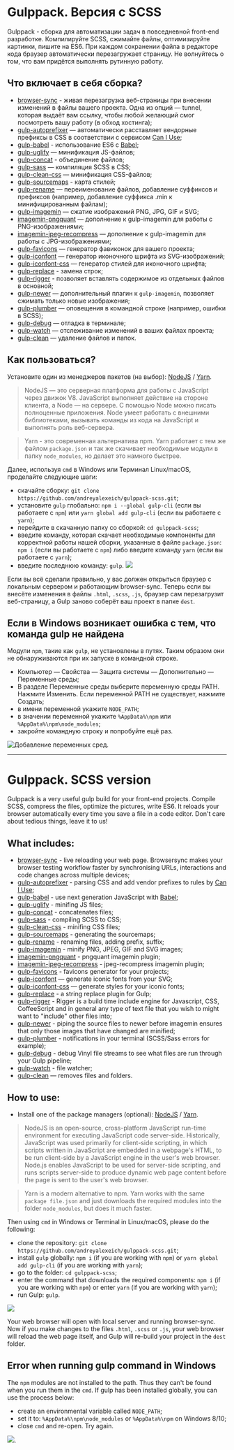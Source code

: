 # Gulppack. Версия с SCSS
Gulppack - сборка для автоматизации задач в повседневной front-end разработке. Компилируйте SCSS, сжимайте файлы, оптимизируйте картинки, пишите на ES6. При  каждом сохранении файла в редакторе кода браузер автоматически перезагружает страницу. Не волнуйтесь о том, что вам придётся выполнять рутинную работу.

## Что включает в себя сборка?
* [browser-sync](https://browsersync.io/docs/gulp) - живая перезагрузка веб-страницы при внесении изменений в файлы вашего проекта. Одна из опций — tunnel, которая выдаёт вам ссылку, чтобы любой желающий смог посмотреть вашу работу (в обход хостинга);
* [gulp-autoprefixer](https://www.npmjs.com/package/gulp-autoprefixer) — автоматически расставляет вендорные префиксы в CSS в соответствии с сервисом [Can I Use](https://caniuse.com/);
* [gulp-babel](https://www.npmjs.com/package/gulp-babel) - использование ES6 с [Babel](https://babeljs.io/);
* [gulp-uglify](https://www.npmjs.com/package/gulp-uglify) — минификация JS-файлов;
* [gulp-concat](https://www.npmjs.com/package/gulp-concat) - объединение файлов;
* [gulp-sass](https://www.npmjs.com/package/gulp-sass) — компиляция SCSS в CSS;
* [gulp-clean-css](https://www.npmjs.com/package/gulp-clean-css) — минификация CSS-файлов;
* [gulp-sourcemaps](https://www.npmjs.com/package/gulp-sourcemaps) - карта стилей;
* [gulp-rename](https://www.npmjs.com/package/gulp-rename) — переименование файлов, добавление суффиксов и префиксов (например, добавление суффикса .min к минифицированным файлам);
* [gulp-imagemin](https://www.npmjs.com/package/gulp-imagemin) — сжатие изображений PNG, JPG, GIF и SVG;
* [imagemin-pngquant](https://www.npmjs.com/package/imagemin-pngquant) — дополнение к gulp-imagemin для работы с PNG-изображениями;
* [imagemin-jpeg-recompress](https://www.npmjs.com/package/imagemin-jpeg-recompress) — дополнение к gulp-imagemin для работы с JPG-изображениями;
* [gulp-favicons](https://github.com/evilebottnawi/favicons) — генератор фавиконок для вашего проекта;
* [gulp-iconfont](https://www.npmjs.com/package/gulp-iconfont) — генератор иконочного шрифта из SVG-изображений;
* [gulp-iconfont-css](https://www.npmjs.com/package/gulp-iconfont-css) — генератор стилей для иконочного шрифта;
* [gulp-replace](https://www.npmjs.com/package/gulp-replace) - замена строк;
* [gulp-rigger](https://www.npmjs.com/package/gulp-rigger) - позволяет вставлять содержимое из отдельных файлов в основной;
* [gulp-newer](https://www.npmjs.com/package/gulp-newer) — дополнительный плагин к ```gulp-imagemin```, позволяет сжимать только новые изображения;
* [gulp-plumber](https://www.npmjs.com/package/gulp-plumber) — оповещения в командной строке (например, ошибки в SCSS);
* [gulp-debug](https://www.npmjs.com/package/gulp-debug) — отладка в терминале;
* [gulp-watch](https://www.npmjs.com/package/gulp-watch) — отслеживание изменений в ваших файлах проекта;
* [gulp-clean](https://www.npmjs.com/package/gulp-clean) — удаление файлов и папок.

## Как пользоваться?

Установите один из менеджеров пакетов (на выбор): [NodeJS](https://nodejs.org/en/) / [Yarn](https://yarnpkg.com/en/docs/install).

> NodeJS — это серверная платформа для работы с JavaScript через движок V8. JavaScript выполняет действие на стороне клиента, а Node — на сервере. С помощью Node можно писать полноценные приложения. Node умеет работать с внешними библиотеками, вызывать команды из кода на JavaScript и выполнять роль веб-сервера.

> Yarn - это современная альтернатива npm. Yarn работает с тем же файлом ```package.json``` и так же скачивает необходимые модули в папку ```node_modules```, но делает это намного быстрее.

Далее, используя ```cmd``` в Windows или Терминал Linux/macOS, проделайте
следующие шаги:

* скачайте сборку: ```git clone https://github.com/andreyalexeich/gulppack-scss.git```;
* установите ```gulp``` глобально: ```npm i --global gulp-cli``` (если вы работаете с ```npm```) или ```yarn global add gulp-cli``` (если вы работаете с ```yarn```);
* перейдите в скачанную папку со сборкой: ```cd gulppack-scss```;
* введите команду, которая скачает необходимые компоненты для корректной работы нашей сборки, указанные в файле ```package.json```: ```npm i``` (если вы работаете с ```npm```) либо введите команду ```yarn``` (если вы работаете с ```yarn```);
* введите последнюю команду: ```gulp```.
![](https://i.imgur.com/iOYGCoG.png)

Если вы всё сделали правильно, у вас должен открыться браузер с локальным сервером и работающим browser-sync. Теперь если вы внесёте изменения в файлы ```.html```, ```.scss```, ```.js```, браузер сам перезагрузит веб-страницу, а Gulp заново соберёт ваш проект в папке ```dest```.

## Если в Windows возникает ошибка с тем, что команда gulp не найдена
Модули ```npm```, такие как ```gulp```, не установлены в путях. Таким образом они не обнаруживаются при их запуске в командной строке.
* Компьютер — Свойства — Защита системы — Дополнительно — Переменные среды;
* В разделе Переменные среды выберите переменную среды PATH. Нажмите Изменить. Если переменной PATH не существует, нажмите Создать;
* в имени переменной укажите ```NODE_PATH```;
* в значении переменной укажите ```%AppData%\npm``` или ```%AppData%\npm\node_modules```;
* закройте командную строку и попробуйте ещё раз.

![Добавление переменных сред](https://pp.userapi.com/c834403/v834403892/c00bd/DgYTcUMrEoA.jpg).

***

# Gulppack. SCSS version

Gulppack is a very useful gulp build for your front-end projects. Compile SCSS, compress the files, optimize the pictures, write ES6. It reloads your browser automatically every time you save a file in a code editor. Don't care about tedious things, leave it to us!

## What includes:
* [browser-sync](https://browsersync.io/docs/gulp) - live reloading your web page. Browsersync makes your browser testing workflow faster by synchronising URLs, interactions and code changes across multiple devices;
* [gulp-autoprefixer](https://www.npmjs.com/package/gulp-autoprefixer) - parsing CSS and add vendor prefixes to rules by [Can I Use](https://caniuse.com/);
* [gulp-babel](https://www.npmjs.com/package/gulp-babel) - use next generation JavaScript with [Babel](https://babeljs.io/);
* [gulp-uglify](https://www.npmjs.com/package/gulp-uglify) - minifing JS files;
* [gulp-concat](https://www.npmjs.com/package/gulp-concat) - concatenates files;
* [gulp-sass](https://www.npmjs.com/package/gulp-sass) - compiling SCSS to CSS;
* [gulp-clean-css](https://www.npmjs.com/package/gulp-clean-css) - minifing CSS files;
* [gulp-sourcemaps](https://www.npmjs.com/package/gulp-sourcemaps) - generating the sourcemaps;
* [gulp-rename](https://www.npmjs.com/package/gulp-rename) - renaming files, adding prefix, suffix;
* [gulp-imagemin](https://www.npmjs.com/package/gulp-imagemin) - minify PNG, JPEG, GIF and SVG images;
* [imagemin-pngquant](https://www.npmjs.com/package/imagemin-pngquant) - pngquant imagemin plugin;
* [imagemin-jpeg-recompress](https://www.npmjs.com/package/imagemin-jpeg-recompress) - jpeg-recompress imagemin plugin;
* [gulp-favicons](https://github.com/evilebottnawi/favicons) - favicons generator for your projects;
* [gulp-iconfont](https://www.npmjs.com/package/gulp-iconfont) — generate iconic fonts from your SVG;
* [gulp-iconfont-css](https://www.npmjs.com/package/gulp-iconfont-css) — generate styles for your iconic fonts;
* [gulp-replace](https://www.npmjs.com/package/gulp-replace) - a string replace plugin for Gulp;
* [gulp-rigger](https://www.npmjs.com/package/gulp-rigger) - Rigger is a build time include engine for Javascript, CSS, CoffeeScript and in general any type of text file that you wish to might want to "include" other files into;
* [gulp-newer](https://www.npmjs.com/package/gulp-newer) - piping the source files to newer before imagemin ensures that only those images that have changed are minified;
* [gulp-plumber](https://www.npmjs.com/package/gulp-plumber) - notifications in your terminal (SCSS/Sass errors for example);
* [gulp-debug](https://www.npmjs.com/package/gulp-debug) - debug Vinyl file streams to see what files are run through your Gulp pipeline;
* [gulp-watch](https://www.npmjs.com/package/gulp-watch) - file watcher;
* [gulp-clean](https://www.npmjs.com/package/gulp-clean) — removes files and folders.

## How to use:
* Install one of the package managers (optional): [NodeJS](http://nodejs.org/en/) / [Yarn](https://yarnpkg.com/en/docs/install).

> NodeJS is an open-source, cross-platform JavaScript run-time environment for executing JavaScript code server-side. Historically, JavaScript was used primarily for client-side scripting, in which scripts written in JavaScript are embedded in a webpage's HTML, to be run client-side by a JavaScript engine in the user's web browser. Node.js enables JavaScript to be used for server-side scripting, and runs scripts server-side to produce dynamic web page content before the page is sent to the user's web browser.

> Yarn is a modern alternative to npm. Yarn works with the same ```package file.json``` and just downloads the required modules into the folder ```node_modules```, but does it much faster.

Then using ```cmd``` in Windows or Terminal in Linux/macOS, please do the following:

* clone the repository: ```git clone https://github.com/andreyalexeich/gulppack-scss.git```;
* install ```gulp``` globally: ```npm i``` (if you are working with ```npm```) or ```yarn global add gulp-cli``` (if you are working with ```yarn```);
* go to the folder: ```cd gulppack-scss```;
* enter the command that downloads the required components: ```npm i``` (if you are working with ```npm```) or enter ```yarn``` (if you are working with ```yarn```);
* run Gulp: ```gulp```.

![](https://i.imgur.com/iOYGCoG.png)

Your web browser will open with local server and running browser-sync. Now if you make changes to the
files ```.html```, ```.scss``` or ```.js```, your web browser will reload the web page itself, and Gulp
will re-build your project in the ```dest``` folder.

## Error when running gulp command in Windows
The ```npm``` modules are not installed to the path. Thus they can't be found when you run them in the ```cmd```. If gulp has been installed globally, you can use the process below:
* create an environmental variable called ```NODE_PATH```;
* set it to: ```%AppData%\npm\node_modules``` or ```%AppData%\npm``` on Windows 8/10;
* close ```cmd``` and re-open. Try again.

![](https://i.stack.imgur.com/ZEJxP.png).